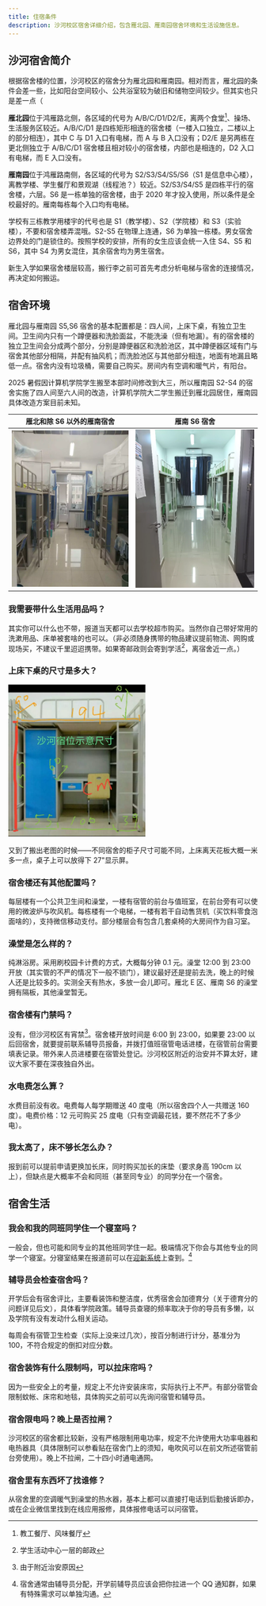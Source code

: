 ```yaml
---
title: 住宿条件
description: 沙河校区宿舍详细介绍，包含雁北园、雁南园宿舍环境和生活设施信息。
---
```


## 沙河宿舍简介

根据宿舍楼的位置，沙河校区的宿舍分为雁北园和雁南园。相对而言，雁北园的条件会差一些，比如阳台空间较小、公共浴室较为破旧和储物空间较少。但其实也只是差一点（

**雁北园**位于鸿雁路北侧，各区域的代号为 A/B/C/D1/D2/E，离两个食堂[^1]、操场、生活服务区较近。A/B/C/D1 是四栋矩形相连的宿舍楼（一楼入口独立，二楼以上的部分相连），其中 C 与 D1 入口有电梯，而 A 与 B 入口没有；D2/E 是另两栋在更北侧独立于 A/B/C/D1 宿舍楼且相对较小的宿舍楼，内部也是相连的，D2 入口有电梯，而 E 入口没有。

[^1]: 教工餐厅、风味餐厅

**雁南园**位于鸿雁路南侧，各区域的代号为 S2/S3/S4/S5/S6（S1 是信息中心楼），离教学楼、学生餐厅和景观湖（线程池？）较近。S2/S3/S4/S5 是四栋平行的宿舍楼，六层。S6 是一栋单独的宿舍楼，由于 2020 年才投入使用，所以条件是全校最好的。雁南每栋每个入口均有电梯。

学校有三栋教学用楼宇的代号也是 S1（教学楼）、S2（学院楼）和 S3（实验楼），不要和宿舍楼弄混哦。S2-S5 在物理上连通，S6 为单独一栋楼。男女宿舍边界处的门是锁住的。按照学校的安排，所有的女生应该会统一入住 S4、S5 和 S6，其中 S4 为男女混住，其余宿舍均为男生宿舍。

新生入学如果宿舍楼层较高，搬行李之前可首先考虑分析电梯与宿舍的连接情况，再决定如何搬运。

## 宿舍环境

雁北园与雁南园 S5,S6 宿舍的基本配置都是：四人间，上床下桌，有独立卫生间。卫生间内只有一个蹲便器和洗脸面盆，不能洗澡（但有地漏）。有的宿舍楼的独立卫生间会分成两个部分，分别是蹲便器区和洗脸池区，其中蹲便器区域有门与宿舍其他部分相隔，并配有抽风机；而洗脸池区与其他部分相连，地面有地漏且略低一点。宿舍内没有垃圾桶，需要自己购买。房间内有空调和暖气片，有阳台。

2025 暑假因计算机学院学生搬至本部时间修改到大三，所以雁南园 S2-S4 的宿舍实施了四人间至六人间的改造，计算机学院大二学生搬迁到雁北园居住，雁南园具体改造方案目前未知。

| 雁北和除 S6 以外的雁南宿舍 | 雁南 S6 宿舍 |
|-------------------------|------------|
| ![雁北园宿舍](../../../assets/dorm.png) | ![雁南 S6 宿舍](../../../assets/dorm-s6.png) |

### 我需要带什么生活用品吗？

其实你可以什么也不带，报道当天都可以去学校超市购买。当然你自己带好常用的洗漱用品、床单被套啥的也可以。（非必须随身携带的物品建议提前物流、网购或现场买，不建议千里迢迢携带。如果寄邮政则会寄到学活[^2]，离宿舍近一点。）

[^2]: 学生活动中心一层的邮政

### 上床下桌的尺寸是多大？

![床位尺寸图](../../../assets/bed-size.png)

又到了搬出老图的时候——不同宿舍的柜子尺寸可能不同，上床离天花板大概一米多一点，桌子上可以放得下 27"显示屏。

### 宿舍楼还有其他配置吗？

每层楼有一个公共卫生间和澡堂，一楼有宿管的前台与值班室，在前台旁有可以使用的微波炉与吹风机。每栋楼有一个电梯，一楼有若干自动售货机（买饮料零食泡面啥的），支持微信移动支付。部分楼层会有包含几套桌椅的大房间作为自习室。

### 澡堂是怎么样的？

纯淋浴房。采用刷校园卡计费的方式，大概每分钟 0.1 元。澡堂 12:00 到 23:00 开放（其实管的不严的情况下一般不锁门），建议最好还是提前去洗，晚上的时候人还是比较多的。实测全天有热水，多放一会儿即可。雁北 E 区、雁南 S6 的澡堂拥有隔板，其他澡堂暂无。

### 宿舍楼有门禁吗？

没有，但沙河校区有宵禁[^3]。宿舍楼开放时间是 6:00 到 23:00，如果要 23:00 以后回宿舍，就要提前联系辅导员报备，并拨打值班宿管电话进楼，在宿管前台需要填表记录。带外来人员进楼要在宿管处登记。沙河校区附近的治安并不算太好，建议大家不要在深夜独自外出。

[^3]: 由于附近治安原因

### 水电费怎么算？

水费目前没有收。电费每人每学期赠送 40 度电（所以宿舍四个人一共赠送 160 度）。电费价格：12 元可购买 25 度电（只有空调最花钱，要不然花不了多少电）。

### 我太高了，床不够长怎么办？

报到前可以提前申请更换加长床，同时购买加长的床垫（要求身高 190cm 以上），但缺点是大概率不会和同班（甚至同专业）的同学分在一个宿舍。

## 宿舍生活

### 我会和我的同班同学住一个寝室吗？

一般会，但也可能和同专业的其他班同学住一起。极端情况下你会与其他专业的同学一个寝室。分寝室结果在报道前可以在[迎新系统](https://welcome.bupt.edu.cn/)上查到。[^4]

[^4]: 宿舍通常由辅导员分配，开学前辅导员应该会把你拉进一个 QQ 通知群，如果有特殊需求可以单独沟通。

### 辅导员会检查宿舍吗？

开学后会有宿舍评比，主要看装饰和整洁度，优秀宿舍会加德育分（关于德育分的问题详见后文），具体看学院政策。辅导员查寝的频率取决于你的导员有多懒，以及学院有没有发动什么相关运动。

每周会有宿管卫生检查（实际上没来过几次），按百分制进行计分，基准分为 100，不符合规定的倒扣对应分数。

### 宿舍装饰有什么限制吗，可以拉床帘吗？

因为一些安全上的考量，规定上不允许安装床帘，实际执行上不严。有部分宿管会限制蚊帐、床帘和地毯，具体购买之前可以先询问宿管和辅导员。

### 宿舍限电吗？晚上是否拉闸？

沙河校区的宿舍都比较新，没有严格限制用电功率，规定不允许使用大功率电器和电热器具（具体限制可以参看贴在宿舍门上的须知，电吹风可以在前文所述宿管前台旁使用）。晚上不拉闸，二十四小时通电通网。

### 宿舍里有东西坏了找谁修？

从宿舍里的空调暖气到澡堂的热水器，基本上都可以直接打电话到后勤接诉即办，或在企业微信里找到在线应用报修，具体报修电话可以问宿管。
